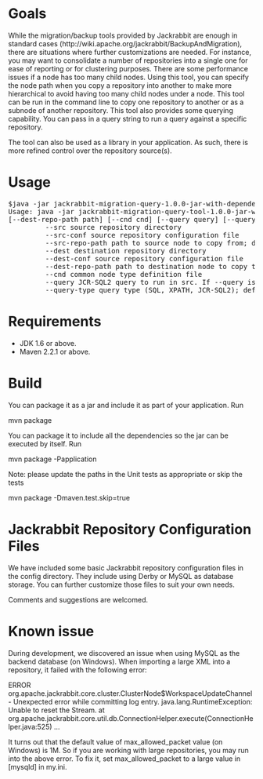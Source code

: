 <h1>Goals</h1>
<p>While the migration/backup tools provided by Jackrabbit are enough in standard cases (http://wiki.apache.org/jackrabbit/BackupAndMigration), there are situations where further customizations are needed.
For instance, you may want to consolidate a number of repositories into a single one for ease of reporting or for clustering purposes. There are some performance issues if a node has too
many child nodes. Using this tool, you can specify the node path when you copy a repository into another to make more
hierarchical to avoid having too many child nodes under a node. This tool can be run in the command line to copy one repository to another or as a subnode of another repository.
This tool also provides some querying capability. You can pass in a query string to run a query against a specific repository.
</p>
<p>The tool can also be used as a library in your application. As such, there is more refined control over the repository source(s).</p>
<h1>Usage</h1>
<pre>
$java -jar jackrabbit-migration-query-1.0.0-jar-with-dependencies.jar
Usage: java -jar jackrabbit-migration-query-tool-1.0.0-jar-with-dependencies.jar --src src --src-conf conf [--src-repo-path path] [--dest dest] [--dest-conf conf] 
[--dest-repo-path path] [--cnd cnd] [--query query] [--query-type type]
         --src source repository directory
         --src-conf source repository configuration file
         --src-repo-path path to source node to copy from; default is "/"
         --dest destination repository directory
         --dest-conf source repository configuration file
         --dest-repo-path path to destination node to copy to; default is "/"
         --cnd common node type definition file
         --query JCR-SQL2 query to run in src. If --query is specified, then --dest, --dest-conf, --dest-repo-path and --cnd will be ignored.
         --query-type query type (SQL, XPATH, JCR-SQL2); default is JCR-SQL2"
</pre>

       
<h1>Requirements</h1>
<ul>
<li>JDK 1.6 or above.</li>
<li>Maven 2.2.1 or above.</li>
</ul>

<h1>Build</h1> 
<p>You can package it as a jar and include it as part of your application. Run</p> 

<p>mvn package</p>

<p>You can package it to include all the dependencies so the jar can be executed by itself. Run</p>

<p>mvn package -Papplication</p>

<p>Note: please update the paths in the Unit tests as appropriate or skip the tests</p>
<p>mvn package -Dmaven.test.skip=true</p>


<h1>Jackrabbit Repository Configuration Files</h1>
<p>We have included some basic Jackrabbit repository configuration files in the config directory. They include using Derby or MySQL as database storage. You can further customize those files
to suit your own needs.</p>

<p>Comments and suggestions are welcomed.</p>

<h1>Known issue</h1>
<p>
During development, we discovered an issue when using MySQL as the backend database (on Windows). When importing a large XML into a repository, it failed with the following error:
</p>
<p>
ERROR org.apache.jackrabbit.core.cluster.ClusterNode$WorkspaceUpdateChannel - Unexpected error while committing log entry.
java.lang.RuntimeException: Unable to reset the Stream.
	at org.apache.jackrabbit.core.util.db.ConnectionHelper.execute(ConnectionHelper.java:525)
    ...
</p>
<p>   
It turns out that the default value of max_allowed_packet value (on Windows) is 1M. So if you are working with large repositories, you may run into the above error. To fix it, set 
max_allowed_packet to a large value in [mysqld] in my.ini.
</p>